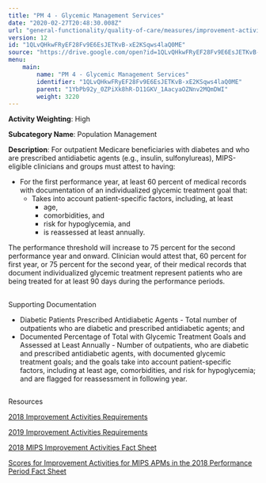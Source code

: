 ```yaml
---
title: "PM 4 - Glycemic Management Services"
date: "2020-02-27T20:48:30.008Z"
url: "general-functionality/quality-of-care/measures/improvement-activities-measures/2018-improvement-activities/pm-4-glycemic-management-services.html"
version: 12
id: "1QLvQHkwFRyEF28Fv9E6EsJETKvB-xE2KSqws4laQ0ME"
source: "https://drive.google.com/open?id=1QLvQHkwFRyEF28Fv9E6EsJETKvB-xE2KSqws4laQ0ME"
menu:
    main:
        name: "PM 4 - Glycemic Management Services"
        identifier: "1QLvQHkwFRyEF28Fv9E6EsJETKvB-xE2KSqws4laQ0ME"
        parent: "1YbPb92y_0ZPiXk8hR-D11GKV_1AacyaOZNnv2MQmDWI"
        weight: 3220
---
```









**Activity Weighting**: High

**Subcategory Name**: Population Management

**Description**: For outpatient Medicare beneficiaries with diabetes and who are prescribed antidiabetic agents (e.g., insulin, sulfonylureas), MIPS-eligible clinicians and groups must attest to having:

* For the first performance year, at least 60 percent of medical records with documentation of an individualized glycemic treatment goal that: 
    * Takes into account patient-specific factors, including, at least 
        * age, 
        * comorbidities, and 
        * risk for hypoglycemia, and
        * is reassessed at least annually.

The performance threshold will increase to 75 percent for the second performance year and onward. Clinician would attest that, 60 percent for first year, or 75 percent for the second year, of their medical records that document individualized glycemic treatment represent patients who are being treated for at least 90 days during the performance periods.







## 

Supporting Documentation

* Diabetic Patients Prescribed Antidiabetic Agents - Total number of outpatients who are diabetic and prescribed antidiabetic agents; and 
* Documented Percentage of Total with Glycemic Treatment Goals and Assessed at Least Annually - Number of outpatients, who are diabetic and prescribed antidiabetic agents, with documented glycemic treatment goals; and the goals take into account patient-specific factors, including at least age, comorbidities, and risk for hypoglycemia; and are flagged for reassessment in following year.







## 

Resources

[2018 Improvement Activities Requirements](https://qpp.cms.gov/mips/improvement-activities?py=2018)

[2019 Improvement Activities Requirements](https://qpp.cms.gov/mips/improvement-activities?py=2019)

[2018 MIPS Improvement Activities Fact Sheet](https://qpp.cms.gov/resource/2018%20MIPS%20Improvement%20Activities%20Fact%20Sheet)

[Scores for Improvement Activities for MIPS APMs in the 2018 Performance Period Fact Sheet](https://qpp.cms.gov/resource/2018%20MIPS%20APMs%20improvement%20Activities%20scores%20fact%20sheet)

